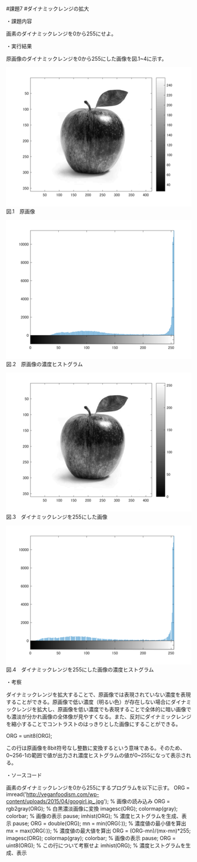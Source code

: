 #課題7
#ダイナミックレンジの拡大


・課題内容

画素のダイナミックレンジを0から255にせよ。


・実行結果

原画像のダイナミックレンジを0から255にした画像を図.1~4に示す。


![原画像](https://github.com/kosugemasaki/gazousyorikougaku/blob/master/%E8%AA%B2%E9%A1%8C7/kadai71.png?raw=true)
図.1　原画像


![原画像](https://github.com/kosugemasaki/gazousyorikougaku/blob/master/%E8%AA%B2%E9%A1%8C7/kadai72.png?raw=true)
図.2　原画像の濃度ヒストグラム


![原画像](https://github.com/kosugemasaki/gazousyorikougaku/blob/master/%E8%AA%B2%E9%A1%8C7/kadai73.png?raw=true)
図.3　ダイナミックレンジを255にした画像


![原画像](https://github.com/kosugemasaki/gazousyorikougaku/blob/master/%E8%AA%B2%E9%A1%8C7/kadai74.png?raw=true)
図.4　ダイナミックレンジを255にした画像の濃度ヒストグラム


・考察

ダイナミックレンジを拡大することで、原画像では表現されていない濃度を表現することができる。原画像で低い濃度（明るい色）が存在しない場合にダイナミックレンジを拡大し、原画像を低い濃度でも表現することで全体的に暗い画像でも濃淡が分かれ画像の全体像が見やすくなる。また、反対にダイナミックレンジを縮小することでコントラストのはっきりとした画像にすることができる。

ORG = unit8(ORG);

この行は原画像を8bit符号なし整数に変換するという意味である。そのため、0~256-1の範囲で値が出力され濃度ヒストグラムの値が0~255になって表示される。


・ソースコード

画素のダイナミックレンジを0から255にするプログラムを以下に示す。
ORG = imread('http://veganfoodism.com/wp-content/uploads/2015/04/googirl.jp_.jpg'); % 画像の読み込み
ORG = rgb2gray(ORG); % 白黒濃淡画像に変換
imagesc(ORG); colormap(gray); colorbar; % 画像の表示
pause;
imhist(ORG); % 濃度ヒストグラムを生成、表示
pause;
ORG = double(ORG);
mn = min(ORG(:)); % 濃度値の最小値を算出
mx = max(ORG(:)); % 濃度値の最大値を算出
ORG = (ORG-mn)/(mx-mn)*255;
imagesc(ORG); colormap(gray); colorbar; % 画像の表示
pause;
ORG = uint8(ORG); % この行について考察せよ
imhist(ORG); % 濃度ヒストグラムを生成、表示
